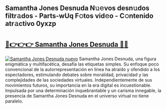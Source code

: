 ## Samantha Jones Desnuda N𝚞𝚎vos desn𝚞dos filtr𝚊dos - Parts-wUq F𝚘tos vid𝚎o - C𝚘ntenido atr𝚊ctivo 0yxzp

# <h2><a href="http://mb5ogio.tromn.icu/?c=Samantha+Jones+Desnuda">🔗👉👉👉 Samantha Jones Desnuda 🔗🔗</a></h2>

[![Samantha Jones Desnuda nuevo](https://i.imgur.com/pEAQMta.gif)](http://mb5ogio.tromn.icu/?c=Samantha+Jones+Desnuda)
Samantha Jones Desnuda, una figura enigmática y multifacética, desafía las etiquetas simples. Su enfoque poco convencional de la autorrepresentación en línea ha atraído y ofendido a los espectadores, estimulando debates sobre moralidad, privacidad y las complejidades de las sociedades virtuales. Independientemente de sus movimientos futuros, su importancia en la era digital es incuestionable. Impulsada por una determinación inquebrantable y un carisma innegable, la presencia de Samantha Jones Desnuda en el universo virtual no tiene paralelo.
